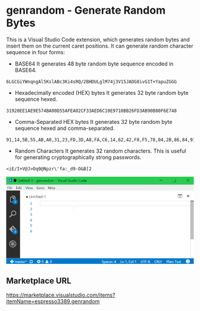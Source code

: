 # genrandom - Generate Random Bytes

This is a Visual Studio Code extension, which generates random bytes and insert them on the current caret positions.
It can generate random character sequence in four forms:

- BASE64
It generates 48 byte random byte sequence encoded in BASE64.
```
6LGCGiYWnqngAl5KslABc3Ki4sRQ/2BHDULglM74j3V15JADG8ivG1T+YapuZGGG
```
- Hexadecimally encoded (HEX) bytes
It generates 32 byte random byte sequence hexed.
```
31920EE1AE9E574BA00D55AFEA02CF33AED6C10E9710BB26FD3AB90B80F6E748
```
- Comma-Separated HEX bytes
It generates 32 byte random byte sequence hexed and comma-separated.
```
91,14,5B,55,AB,A0,31,23,FD,3D,A8,FA,C6,14,62,42,F8,F5,78,04,2B,86,84,91,36,E6,C0,F1,E1,26,5E,1A
```
- Random Characters
It generates 32 random characters.
This is useful for generating cryptographically strong passwords.
```
<iE/I+V@J>Oq0@Npzr\'fa:_d9-O&B[2
```

![](https://github.com/espresso3389/genrandom-vscode/blob/master/images/intro.gif)

## Marketplace URL
https://marketplace.visualstudio.com/items?itemName=espresso3389.genrandom
